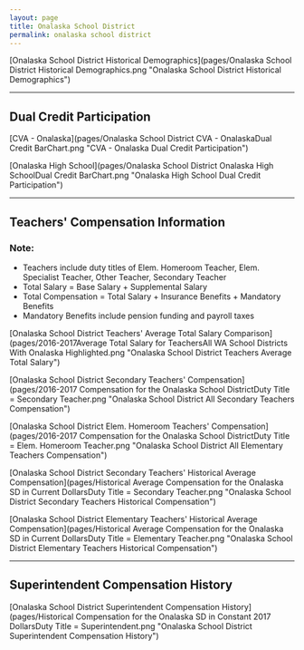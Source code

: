 ```yaml
---
layout: page
title: Onalaska School District
permalink: onalaska school district
---
```



[Onalaska School District Historical Demographics](pages/Onalaska School District Historical Demographics.png "Onalaska School District Historical Demographics")

___

## Dual Credit Participation

[CVA - Onalaska](pages/Onalaska School District CVA - OnalaskaDual Credit BarChart.png "CVA - Onalaska Dual Credit Participation")

[Onalaska High School](pages/Onalaska School District Onalaska High SchoolDual Credit BarChart.png "Onalaska High School Dual Credit Participation")


___

## Teachers' Compensation Information
### Note:
- Teachers include duty titles of Elem. Homeroom Teacher, Elem. Specialist Teacher, Other Teacher, Secondary Teacher
- Total Salary = Base Salary + Supplemental Salary
- Total Compensation = Total Salary + Insurance Benefits + Mandatory Benefits
- Mandatory Benefits include pension funding and payroll taxes

[Onalaska School District Teachers' Average Total Salary Comparison](pages/2016-2017Average Total Salary for TeachersAll WA School Districts With Onalaska Highlighted.png "Onalaska School District Teachers Average Total Salary")

[Onalaska School District Secondary Teachers' Compensation](pages/2016-2017 Compensation for the Onalaska School DistrictDuty Title = Secondary Teacher.png "Onalaska School District All Secondary Teachers Compensation")

[Onalaska School District Elem. Homeroom Teachers' Compensation](pages/2016-2017 Compensation for the Onalaska School DistrictDuty Title = Elem. Homeroom Teacher.png "Onalaska School District All Elementary Teachers Compensation")

[Onalaska School District Secondary Teachers' Historical Average Compensation](pages/Historical Average Compensation for the Onalaska SD in Current DollarsDuty Title = Secondary Teacher.png "Onalaska School District Secondary Teachers Historical Compensation")

[Onalaska School District Elementary Teachers' Historical Average Compensation](pages/Historical Average Compensation for the Onalaska SD in Current DollarsDuty Title = Elementary Teacher.png "Onalaska School District Elementary Teachers Historical Compensation")


___

## Superintendent Compensation History

[Onalaska School District Superintendent Compensation History](pages/Historical Compensation for the Onalaska SD in Constant 2017 DollarsDuty Title = Superintendent.png "Onalaska School District Superintendent Compensation History")

